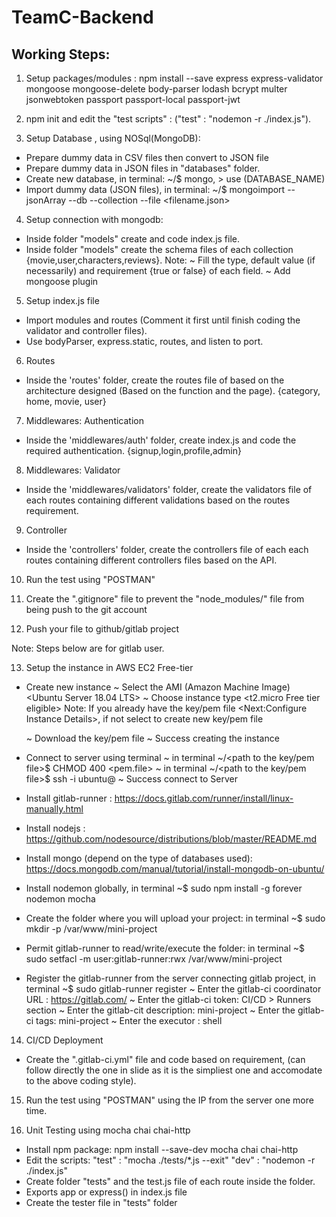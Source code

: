 # TeamC-Backend

## Working Steps:
1. Setup packages/modules : npm install --save express express-validator mongoose mongoose-delete body-parser lodash bcrypt multer jsonwebtoken passport passport-local passport-jwt

2. npm init and edit the "test scripts" : ("test" : "nodemon -r ./index.js").

3. Setup Database , using NOSql(MongoDB):
- Prepare dummy data in CSV files then convert to JSON file
- Prepare dummy data in JSON files in "databases" folder.
- Create new database, in terminal: ~/<path where you keep your databases file>$ mongo, > use (DATABASE_NAME)
- Import dummy data (JSON files), in terminal: ~/<path where you keep your databases file>$ mongoimport --jsonArray --db <database name> --collection <collection name> --file <filename.json>

4. Setup connection with mongodb:
- Inside folder "models" create and code index.js file.
- Inside folder "models" create the schema files of each collection {movie,user,characters,reviews}.
  Note:
   ~ Fill the type, default value (if necessarily) and requirement {true or false} of each field.
   ~ Add mongoose plugin

5. Setup index.js file
- Import modules and routes (Comment it first until finish coding the validator and controller files).
- Use bodyParser, express.static, routes, and listen to port.

6. Routes
- Inside the 'routes' folder, create the routes file of based on the architecture designed (Based on the function and the page).
  {category, home, movie, user}

7. Middlewares: Authentication
- Inside the 'middlewares/auth' folder, create index.js and code the required authentication.
  {signup,login,profile,admin}

8. Middlewares: Validator
- Inside the 'middlewares/validators' folder, create the validators file of each routes containing different validations based on the routes requirement.

9. Controller
- Inside the 'controllers' folder, create the controllers file of each each routes containing different controllers files based on the API.

10. Run the test using "POSTMAN"

11. Create the ".gitignore" file to prevent the "node_modules/" file from being push to the git account

12. Push your file to github/gitlab project

Note: Steps below are for gitlab user.

13. Setup the instance in AWS EC2 Free-tier
- Create new instance <Launch instaces>
  ~ Select the AMI (Amazon Machine Image) <Ubuntu Server 18.04 LTS>
  ~ Choose instance type <t2.micro Free tier eligible>
  Note: If you already have the key/pem file <Next:Configure Instance Details>, if not select <Review and Launch> to create new key/pem file

  ~ Download the key/pem file
  ~ Success creating the instance

- Connect to server using terminal
  ~ in terminal ~/<path to the key/pem file>$ CHMOD 400 <pem.file>
  ~ in terminal ~/<path to the key/pem file>$ ssh -i ubuntu@<Public IPv4 address or DNS>
  ~ Success connect to Server

- Install gitlab-runner : https://docs.gitlab.com/runner/install/linux-manually.html

- Install nodejs : https://github.com/nodesource/distributions/blob/master/README.md

- Install mongo (depend on the type of databases used): https://docs.mongodb.com/manual/tutorial/install-mongodb-on-ubuntu/

- Install nodemon globally, in terminal ~$ sudo npm install -g forever nodemon mocha

- Create the folder where you will upload your project: in terminal ~$ sudo mkdir -p /var/www/mini-project

- Permit gitlab-runner to read/write/execute the folder:
in terminal ~$ sudo setfacl -m user:gitlab-runner:rwx /var/www/mini-project

- Register the gitlab-runner from the server connecting gitlab project, in terminal ~$ sudo gitlab-runner register
  ~ Enter the gitlab-ci coordinator URL : https://gitlab.com/
  ~ Enter the gitlab-ci token: <in your gitlab project Settings > CI/CD > Runners section
  ~ Enter the gitlab-cit description: mini-project
  ~ Enter the gitlab-ci tags: mini-project
  ~ Enter the executor : shell

14. CI/CD Deployment
- Create the ".gitlab-ci.yml" file and code based on requirement, (can follow directly the one in slide as it is the simpliest one and accomodate to the above coding style).

15. Run the test using "POSTMAN" using the IP from the server one more time.


16. Unit Testing using mocha chai chai-http
- Install npm package: npm install --save-dev mocha chai chai-http
- Edit the scripts:
  "test" : "mocha ./tests/*.js --exit"
  "dev" : "nodemon -r ./index.js"
- Create folder "tests" and the test.js file of each route inside the folder.
- Exports app or express() in index.js file
- Create the tester file in "tests" folder
